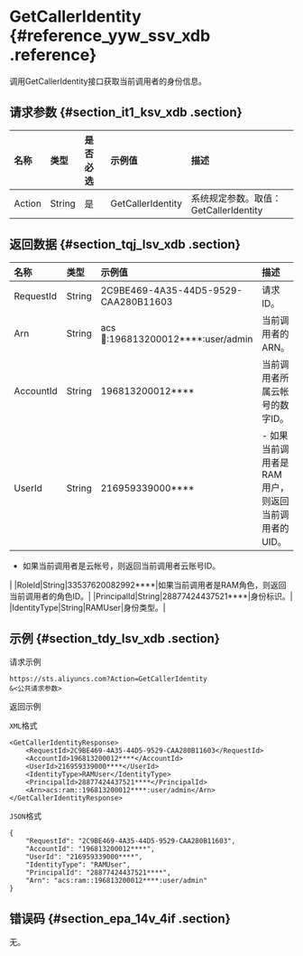 # GetCallerIdentity {#reference_yyw_ssv_xdb .reference}

调用GetCallerIdentity接口获取当前调用者的身份信息。

## 请求参数 {#section_it1_ksv_xdb .section}

|名称|类型|是否必选|示例值|描述|
|:-|:-|:---|:--|:-|
|Action|String|是|GetCallerIdentity|系统规定参数。取值：GetCallerIdentity|

## 返回数据 {#section_tqj_lsv_xdb .section}

|名称|类型|示例值|描述|
|:-|:-|:--|:-|
|RequestId|String|2C9BE469-4A35-44D5-9529-CAA280B11603|请求ID。|
|Arn|String|acs:ram::196813200012\*\*\*\*:user/admin|当前调用者的ARN。|
|AccountId|String|196813200012\*\*\*\*|当前调用者所属云帐号的数字ID。|
|UserId|String|216959339000\*\*\*\*| -   如果当前调用者是RAM用户，则返回当前调用者的UID。
-   如果当前调用者是云帐号，则返回当前调用者云账号ID。

 |
|RoleId|String|33537620082992\*\*\*\*|如果当前调用者是RAM角色，则返回当前调用者的角色ID。|
|PrincipalId|String|28877424437521\*\*\*\*|身份标识。|
|IdentityType|String|RAMUser|身份类型。|

## 示例 {#section_tdy_lsv_xdb .section}

请求示例

``` {#codeblock_39p_4iy_qco}
https://sts.aliyuncs.com?Action=GetCallerIdentity
&<公共请求参数>        
```

返回示例

`XML`格式

``` {#codeblock_ryq_sc1_6e9 .lanuage-xml}
<GetCallerIdentityResponse>
    <RequestId>2C9BE469-4A35-44D5-9529-CAA280B11603</RequestId>
    <AccountId>196813200012****</AccountId>
    <UserId>216959339000****</UserId>
    <IdentityType>RAMUser</IdentityType>
    <PrincipalId>28877424437521****</PrincipalId>
    <Arn>acs:ram::196813200012****:user/admin</Arn>
</GetCallerIdentityResponse>
```

`JSON`格式

``` {#codeblock_15s_mzn_twx .language-json}
{
    "RequestId": "2C9BE469-4A35-44D5-9529-CAA280B11603",
    "AccountId": "196813200012****",
    "UserId": "216959339000****",
    "IdentityType": "RAMUser",
    "PrincipalId": "28877424437521****",
    "Arn": "acs:ram::196813200012****:user/admin"
}
```

## 错误码 {#section_epa_14v_4if .section}

无。

